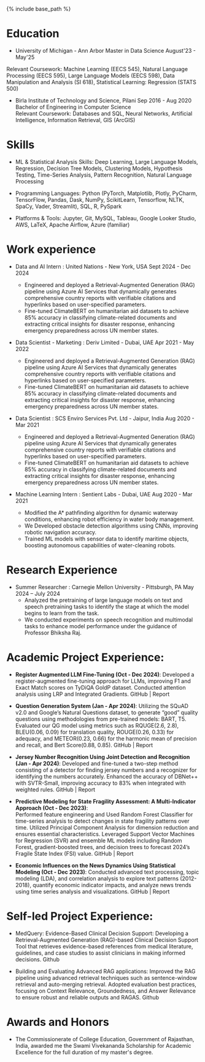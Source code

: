 {% include base_path %}

Education
======
* University of Michigan - Ann Arbor
Master in Data Science                                                                            August'23 - May'25

Relevant Coursework: Machine Learning (EECS 545), Natural Language Processing (EECS 595), Large Language Models (EECS 598), Data Manipulation and Analysis (SI 618), Statistical Learning: Regression (STATS 500)     

* Birla Institute of Technology and Science, Pilani			        	                                Sep 2016 - Aug 2020
Bachelor of Engineering in Computer Science                                                                                                          
Relevant Coursework: Databases and SQL, Neural Networks, Artificial Intelligence, Information Retrieval, GIS (ArcGIS)


Skills
======
* ML & Statistical Analysis Skills: Deep Learning, Large Language Models, Regression, Decision Tree Models, Clustering Models, Hypothesis Testing, Time-Series Analysis, Pattern Recognition, Natural Language Processing

* Programming Languages: Python (PyTorch, Matplotlib, Plotly, PyCharm, TensorFlow, Pandas, Dask, NumPy, ScikitLearn, Tensorflow, NLTK, SpaCy, Vader, Streamlit), SQL, R, PySpark

* Platforms & Tools: Jupyter, Git, MySQL, Tableau, Google Looker Studio, AWS, LaTeX, Apache Airflow, Azure (familiar)

Work experience
======

* Data and AI Intern : United Nations - New York, USA
Sept 2024 - Dec 2024
  * Engineered and deployed a Retrieval-Augmented Generation (RAG) pipeline using Azure AI Services that dynamically generates comprehensive country reports with verifiable citations and hyperlinks based on user-specified parameters.
  * Fine-tuned ClimateBERT on humanitarian aid datasets to achieve 85% accuracy in classifying climate-related documents and extracting critical insights for disaster response, enhancing emergency preparedness across UN member states.

* Data Scientist - Marketing : Deriv Limited - Dubai, UAE 
Apr 2021 - May 2022
  * Engineered and deployed a Retrieval-Augmented Generation (RAG) pipeline using Azure AI Services that dynamically generates comprehensive country reports with verifiable citations and hyperlinks based on user-specified parameters.
  * Fine-tuned ClimateBERT on humanitarian aid datasets to achieve 85% accuracy in classifying climate-related documents and extracting critical insights for disaster response, enhancing emergency preparedness across UN member states.
 
* Data Scientist : SCS Enviro Services Pvt. Ltd - Jaipur, India
Aug 2020 - Mar 2021
  * Engineered and deployed a Retrieval-Augmented Generation (RAG) pipeline using Azure AI Services that dynamically generates comprehensive country reports with verifiable citations and hyperlinks based on user-specified parameters.
  * Fine-tuned ClimateBERT on humanitarian aid datasets to achieve 85% accuracy in classifying climate-related documents and extracting critical insights for disaster response, enhancing emergency preparedness across UN member states.

* Machine Learning Intern : Sentient Labs -  Dubai, UAE
Aug 2020 - Mar 2021
  * Modified the A* pathfinding algorithm for dynamic waterway conditions, enhancing robot efficiency in water body management.
  * We Developed obstacle detection algorithms using CNNs, improving robotic navigation accuracy.
  * Trained ML models with sensor data to identify maritime objects, boosting autonomous capabilities of water-cleaning robots.

Research Experience
======
* Summer Researcher : Carnegie Mellon University - Pittsburgh, PA
May 2024 – July 2024
  * ​​Analyzed the pretraining of large language models on text and speech pretraining tasks to identify the stage at which the model begins to learn from the task.
  * We conducted experiments on speech recognition and multimodal tasks to enhance model performance under the guidance of Professor Bhiksha Raj.
 

Academic Project Experience:
======
* **Register Augmented LLM Fine-Tuning (Oct - Dec 2024)**: Developed a register-augmented fine-tuning approach for LLMs, improving F1 and Exact Match scores on TyDiQA GoldP dataset. Conducted attention analysis using LRP and Integrated Gradients. GitHub | Report

* **Question Generation System (Jan - Apr 2024)**: Utilizing the SQuAD v2.0 and Google’s Natural Questions dataset, to generate “good” quality questions using methodologies from pre-trained models: BART, T5. Evaluated our QG model using metrics such as RQUGE(2.6, 2.8), BLEU(0.06, 0.09) for translation quality, ROUGE(0.26, 0.33) for adequacy, and METEOR(0.23, 0.66) for the harmonic mean of precision and recall, and Bert Score(0.88, 0.85). GitHub | Report

* **Jersey Number Recognition Using Joint Detection and Recognition (Jan - Apr 2024)**:
Developed and fine-tuned a two-step method consisting of a detector for finding jersey numbers and a recognizer for identifying the numbers accurately. ​​Enhanced the accuracy of DBNet++ with SVTR-Small, improving accuracy to 83% when integrated with weighted rules. GitHub | Report

* **Predictive Modeling for State Fragility Assessment: A Multi-Indicator Approach (Oct - Dec 2023)**:	                 
Performed feature engineering and Used Random Forest Classifier for time-series analysis to detect changes in state fragility patterns over time. Utilized Principal Component Analysis for dimension reduction and ensures essential characteristics.
Leveraged Support Vector Machines for Regression (SVR) and ensemble ML models including Random Forest, gradient-boosted trees, and decision trees to forecast 2024’s Fragile State Index (FSI) value. GitHub | Report

* **Economic Influences on the News Dynamics Using Statistical Modeling (Oct - Dec 2023)**: Conducted advanced text processing, topic modeling (LDA), and correlation analysis to explore text patterns (2012-2018), quantify economic indicator impacts, and analyze news trends using time series analysis and visualizations. GitHub | Report


Self-led Project Experience:
======
* MedQuery: Evidence-Based Clinical Decision Support: Developing a Retrieval-Augmented Generation (RAG)-based Clinical Decision Support Tool that retrieves evidence-based references from medical literature, guidelines, and case studies to assist clinicians in making informed decisions. Github

* Building and Evaluating Advanced RAG applications: Improved the RAG pipeline using advanced retrieval techniques such as sentence-window retrieval and auto-merging retrieval. Adopted evaluation best practices, focusing on Context Relevance, Groundedness, and Answer Relevance to ensure robust and reliable outputs and RAGAS. Github				                     	


<!--
* 


* Data Scientist - Marketing : Deriv Limited - Dubai, UAE
  * GitHub University
  * Duties included: Merging pull requests
  * Supervisor: Professor Hub

* Summer 2015: Research Assistant
  * GitHub University
  * Duties included: Tagging issues
  * Supervisor: Professor Git
  --->
  
<!--
Skills
======
* Skill 1
* Skill 2
  * Sub-skill 2.1
  * Sub-skill 2.2
  * Sub-skill 2.3
* Skill 3
-->
  
Awards and Honors
======
* The Commissionerate of College Education, Government of Rajasthan, India, awarded me the Swami Vivekananda Scholarship for Academic Excellence for the full duration of my master's degree. 
